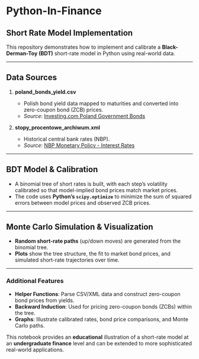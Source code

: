 # Python-In-Finance

## Short Rate Model Implementation

This repository demonstrates how to implement and calibrate a **Black-Derman-Toy (BDT)** short-rate model in Python using real-world data.

---

## Data Sources

1. **poland_bonds_yield.csv**  
   - Polish bond yield data mapped to maturities and converted into zero-coupon bond (ZCB) prices.  
   - *Source*: [Investing.com Poland Government Bonds](https://pl.investing.com/rates-bonds/poland-government-bonds)

2. **stopy_procentowe_archiwum.xml**  
   - Historical central bank rates (NBP).  
   - *Source*: [NBP Monetary Policy - Interest Rates](https://nbp.pl/en/monetary-policy/mpc-decisions/interest-rates/)

---

## BDT Model & Calibration

- A binomial tree of short rates is built, with each step’s volatility calibrated so that model-implied bond prices match market prices.  
- The code uses **Python’s `scipy.optimize`** to minimize the sum of squared errors between model prices and observed ZCB prices.

---

## Monte Carlo Simulation & Visualization

- **Random short-rate paths** (up/down moves) are generated from the binomial tree.  
- **Plots** show the tree structure, the fit to market bond prices, and simulated short-rate trajectories over time.

---

### Additional Features

- **Helper Functions**: Parse CSV/XML data and construct zero-coupon bond prices from yields.  
- **Backward Induction**: Used for pricing zero-coupon bonds (ZCBs) within the tree.  
- **Graphs**: Illustrate calibrated rates, bond price comparisons, and Monte Carlo paths.

This notebook provides an **educational** illustration of a short-rate model at an **undergraduate finance** level and can be extended to more sophisticated real-world applications. 
